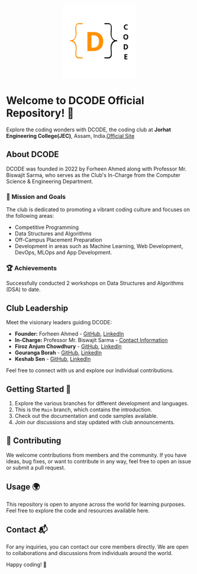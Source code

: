 <p align="center">
  <img src="src/logo.png" alt="DCODE Logo" width="200"/>
</p>

# Welcome to DCODE Official Repository! 🚀

Explore the coding wonders with DCODE, the coding club at **Jorhat Engineering College(JEC)**, Assam, India.[Official Site](https://jecassam.ac.in/)

## About DCODE

DCODE was founded in 2022 by Forheen Ahmed along with Professor Mr. Biswajit Sarma, who serves as the Club's In-Charge from the Computer Science & Engineering Department.

### 🎯 Mission and Goals

The club is dedicated to promoting a vibrant coding culture and focuses on the following areas:

- Competitive Programming
- Data Structures and Algorithms
- Off-Campus Placement Preparation
- Development in areas such as Machine Learning, Web Development, DevOps, MLOps and App Development.

### 🏆 Achievements

Successfully conducted 2 workshops on Data Structures and Algorithms (DSA) to date.

## Club Leadership

Meet the visionary leaders guiding DCODE:

- **Founder:** Forheen Ahmed - [GitHub](https://github.com/Forheen), [LinkedIn](https://www.linkedin.com/in/forheen-ahmed-a994b9201/)
- **In-Charge:** Professor Mr. Biswajit Sarma - [Contact Information](https://jecassam.ac.in/wp-content/uploads/2022/11/bs.pdf)
- **Firoz Anjum Chowdhury** - [GitHub](https://github.com/Firoz1402), [LinkedIn](https://www.linkedin.com/in/firoz-anjum-chowdhury-2a8574299/)
- **Gouranga Borah** - [GitHub](https://github.com/b-Gouranga), [LinkedIn](https://www.linkedin.com/in/gouranga-borah-87b080249/)
- **Keshab Sen** - [GitHub](https://github.com/Keshab002), [LinkedIn](https://www.linkedin.com/in/keshab-sen-a82b90251/)

Feel free to connect with us and explore our individual contributions.

## Getting Started 🚀

1. Explore the various branches for different development and languages.
2. This is the `Main` branch, which contains the introduction.
3. Check out the documentation and code samples available.
4. Join our discussions and stay updated with club announcements.

## 🌟 Contributing

We welcome contributions from members and the community. If you have ideas, bug fixes, or want to contribute in any way, feel free to open an issue or submit a pull request.

## Usage 🌍

This repository is open to anyone across the world for learning purposes. Feel free to explore the code and resources available here.

## Contact 📬

For any inquiries, you can contact our core members directly. We are open to collaborations and discussions from individuals around the world.

Happy coding! 🚀

